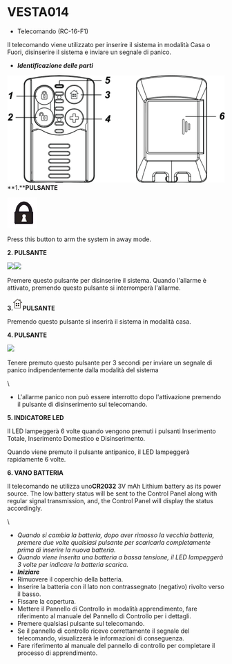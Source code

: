 # VESTA014

-   Telecomando (RC-16-F1)

Il telecomando viene utilizzato per inserire il sistema in modalità Casa o Fuori, disinserire il sistema e inviare un segnale di panico.

-   _**Identificazione delle parti**_

![RC-16 2](<.gitbook/assets/0 (2) (1).jpeg>)**1.****PULSANTE**

![઀'ħ4](<.gitbook/assets/1 (9).png>)

Press this button to arm the system in away mode.

**2. PULSANTE**

![](<.gitbook/assets/2 (10).png>)![](<.gitbook/assets/3 (9).png>)

Premere questo pulsante per disinserire il sistema. Quando l'allarme è attivato, premendo questo pulsante si interromperà l'allarme.

**3.**![](<.gitbook/assets/4 (9).png>)**PULSANTE**

Premendo questo pulsante si inserirà il sistema in modalità casa.

**4. PULSANTE**

![](<.gitbook/assets/5 (6) (1).png>)

Tenere premuto questo pulsante per 3 secondi per inviare un segnale di panico indipendentemente dalla modalità del sistema

\\<Note>

-   L'allarme panico non può essere interrotto dopo l'attivazione premendo il pulsante di disinserimento sul telecomando.

**5. INDICATORE LED**

Il LED lampeggerà 6 volte quando vengono premuti i pulsanti Inserimento Totale, Inserimento Domestico e Disinserimento.

Quando viene premuto il pulsante antipanico, il LED lampeggerà rapidamente 6 volte.

**6. VANO BATTERIA**

Il telecomando ne utilizza uno**CR2032** 3V mAh Lithium battery as its power source. The low battery status will be sent to the Control Panel along with regular signal transmission, and, the Control Panel will display the status accordingly.

\\<Note>

-   _Quando si cambia la batteria, dopo aver rimosso la vecchia batteria, premere due volte qualsiasi pulsante per scaricarla completamente prima di inserire la nuova batteria._
-   _Quando viene inserita una batteria a bassa tensione, il LED lampeggerà 3 volte per indicare la batteria scarica._
-   _**Iniziare**_
-   Rimuovere il coperchio della batteria.
-   Inserire la batteria con il lato non contrassegnato (negativo) rivolto verso il basso.
-   Fissare la copertura.
-   Mettere il Pannello di Controllo in modalità apprendimento, fare riferimento al manuale del Pannello di Controllo per i dettagli.
-   Premere qualsiasi pulsante sul telecomando.
-   Se il pannello di controllo riceve correttamente il segnale del telecomando, visualizzerà le informazioni di conseguenza.
-   Fare riferimento al manuale del pannello di controllo per completare il processo di apprendimento.
